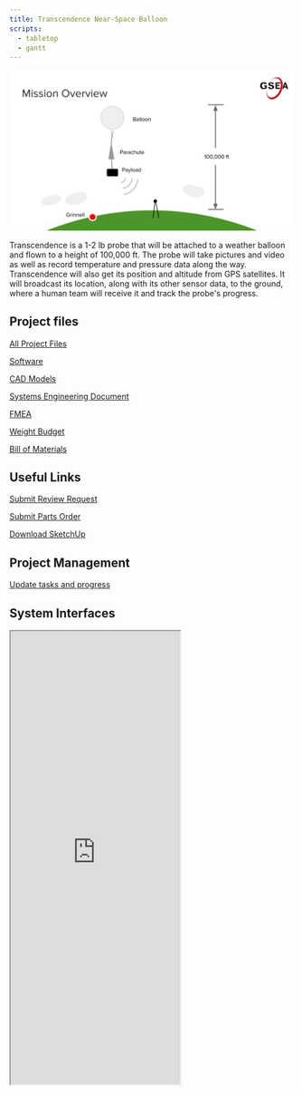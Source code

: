 ```yaml
---
title: Transcendence Near-Space Balloon
scripts:
  - tabletop
  - gantt
---
```


<img alt="schematic" src="/assets/overview-diagram.svg" height="">

Transcendence is a 1-2 lb probe that will be attached to a weather
balloon and flown to a height of 100,000 ft.  The probe will take pictures and
video as well as record temperature and pressure data along the way.
Transcendence will also get its position and altitude from GPS satellites.  It
will broadcast its location, along with its other sensor data, to the ground,
where a human team will receive it and track the probe's progress.

## Project files

<div class="restricted r_guest r_member r_admin" markdown="1">

[All Project Files](https://drive.google.com/folderview?id=0B7UBOTu3UBdUa1FkbEFJdGRlaEU&usp=sharing)

</div>

[Software](https://github.com/GrinnellSEA/NearSpaceBalloon)

[CAD Models](https://github.com/GrinnellSEA/CAD)

<div class="restricted r_guest r_member r_admin" markdown="1">

[Systems Engineering Document](https://docs.google.com/document/d/14VR2ETtxh1yiKK5IgwzH1H8sK8PScp6Wprmbo-aooMg/edit?usp=sharing)

[FMEA](https://docs.google.com/spreadsheets/d/1Bh0h-P6PyiRkgUm83ihbQk0tLOYNsr4Qb8DkGpzpuKc/edit?usp=sharing)

[Weight Budget](https://docs.google.com/spreadsheets/d/1jD0SmQ3_x5MIjTDwnQwBU00XJXBCC8uxsBUvdUUqI4Q/edit#gid=0)

[Bill of Materials](https://docs.google.com/spreadsheets/d/1j_JqA0sTVpxmT0K8u04GUVnD9J1U0fGas19MfduKVpY/edit?usp=sharing)

</div>
<div class="restricted r_member r_admin" markdown="1">

## Useful Links

[Submit Review Request](https://docs.google.com/forms/d/1yAU-LYgOhWULHwe9Ejq0_dmjwOMEtClFsM5wlTzklH8/viewform?entry.1003946160&entry.548196545&entry.440845126=2)

[Submit Parts Order](https://docs.google.com/forms/d/1hhSpG48cjOC3B4VpkQMxftGJdfarbLL_ZKpN8BTPjto/viewform)

[Download SketchUp](https://www.sketchup.com/download?sketchup=make)

</div>

<div class="restricted r_guest r_member r_admin" markdown="1">

## Project Management

<a class="restricted r_admin r_member" target="_blank" href="https://docs.google.com/spreadsheets/d/1vejpdG97f67MUdYa-FhJXUd24lPtTWKbBOzQV3XGAkQ/edit#gid=0">Update tasks and progress</a>

<div id="gantt"></div>
</div>

## System Interfaces

<iframe height="800" src="https://docs.google.com/spreadsheets/d/1vejpdG97f67MUdYa-FhJXUd24lPtTWKbBOzQV3XGAkQ/pubhtml?gid=452865764&single=true&widget=false&chrome=false&headers=false&range=B1:Z"></iframe>

<script type="text/javascript" defer src="https://www.gstatic.com/charts/loader.js"></script>
